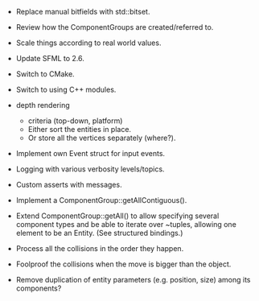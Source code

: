- Replace manual bitfields with std::bitset.

- Review how the ComponentGroups are created/referred to.

- Scale things according to real world values.

- Update SFML to 2.6.

- Switch to CMake.

- Switch to using C++ modules.

- depth rendering
	- criteria (top-down, platform)
	- Either sort the entities in place.
	- Or store all the vertices separately (where?).

- Implement own Event struct for input events.

- Logging with various verbosity levels/topics.
- Custom asserts with messages.

- Implement a ComponentGroup::getAllContiguous().
- Extend ComponentGroup::getAll() to allow specifying several component types and be able to iterate over ~tuples, allowing one element to be an Entity. (See structured bindings.)

- Process all the collisions in the order they happen.
- Foolproof the collisions when the move is bigger than the object.

- Remove duplication of entity parameters (e.g. position, size) among its components?
